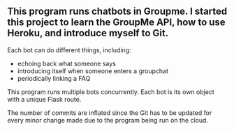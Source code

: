 ## This program runs chatbots in Groupme. I started this project to learn the GroupMe API, how to use Heroku, and introduce myself to Git.

Each bot can do different things, including:
 - echoing back what someone says
 - introducing itself when someone enters a groupchat
 - periodically linking a FAQ

This program runs multiple bots concurrently. Each bot is its own object with a unique Flask route.

The number of commits are inflated since the Git has to be updated for every minor change made due to the program being run on the cloud.